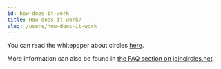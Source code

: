 ```yaml
---
id: how-does-it-work
title: How does it work?
slug: /users/how-does-it-work
---
```


You can read the whitepaper about circles [here](../developers/whitepaper.md).

More information can also be found in [the FAQ section on joincircles.net](https://joincircles.net/faq).